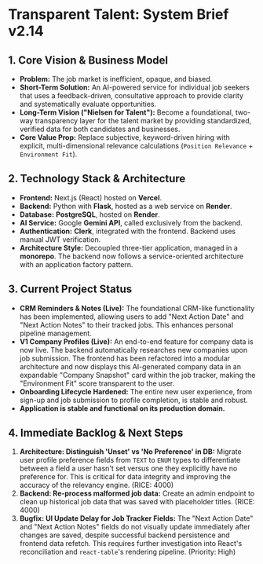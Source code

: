 # Transparent Talent: System Brief v2.14

## 1. Core Vision & Business Model
*   **Problem:** The job market is inefficient, opaque, and biased.
*   **Short-Term Solution:** An AI-powered service for individual job seekers that uses a feedback-driven, consultative approach to provide clarity and systematically evaluate opportunities.
*   **Long-Term Vision ("Nielsen for Talent"):** Become a foundational, two-way transparency layer for the talent market by providing standardized, verified data for both candidates and businesses.
*   **Core Value Prop:** Replace subjective, keyword-driven hiring with explicit, multi-dimensional relevance calculations (`Position Relevance` + `Environment Fit`).

## 2. Technology Stack & Architecture
*   **Frontend:** Next.js (React) hosted on **Vercel**.
*   **Backend:** Python with **Flask**, hosted as a web service on **Render**.
*   **Database:** **PostgreSQL**, hosted on **Render**.
*   **AI Service:** Google **Gemini API**, called exclusively from the backend.
*   **Authentication:** **Clerk**, integrated with the frontend. Backend uses manual JWT verification.
*   **Architecture Style:** Decoupled three-tier application, managed in a **monorepo**. The backend now follows a service-oriented architecture with an application factory pattern.

## 3. Current Project Status
*   **CRM Reminders & Notes (Live):** The foundational CRM-like functionality has been implemented, allowing users to add "Next Action Date" and "Next Action Notes" to their tracked jobs. This enhances personal pipeline management.
*   **V1 Company Profiles (Live):** An end-to-end feature for company data is now live. The backend automatically researches new companies upon job submission. The frontend has been refactored into a modular architecture and now displays this AI-generated company data in an expandable "Company Snapshot" card within the job tracker, making the "Environment Fit" score transparent to the user.
*   **Onboarding Lifecycle Hardened:** The entire new user experience, from sign-up and job submission to profile completion, is stable and robust.
*   **Application is stable and functional on its production domain.**

## 4. Immediate Backlog & Next Steps
1.  **Architecture: Distinguish 'Unset' vs 'No Preference' in DB:** Migrate user profile preference fields from `TEXT` to `ENUM` types to differentiate between a field a user hasn't set versus one they explicitly have no preference for. This is critical for data integrity and improving the accuracy of the relevancy engine. (RICE: 4000)
2.  **Backend: Re-process malformed job data:** Create an admin endpoint to clean up historical job data that was saved with placeholder titles. (RICE: 4000)
3.  **Bugfix: UI Update Delay for Job Tracker Fields:** The "Next Action Date" and "Next Action Notes" fields do not visually update immediately after changes are saved, despite successful backend persistence and frontend data refetch. This requires further investigation into React's reconciliation and `react-table`'s rendering pipeline. (Priority: High)